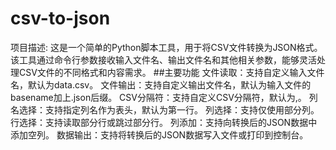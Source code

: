 # csv-to-json
项目描述: 这是一个简单的Python脚本工具，用于将CSV文件转换为JSON格式。该工具通过命令行参数接收输入文件名、输出文件名和其他相关参数，能够灵活处理CSV文件的不同格式和内容需求。
##主要功能
文件读取：支持自定义输入文件名，默认为data.csv。
文件输出：支持自定义输出文件名，默认为输入文件的basename加上.json后缀。
CSV分隔符：支持自定义CSV分隔符，默认为,。
列名选择：支持指定列名作为表头，默认为第一行。
列选择：支持仅使用部分列。
行选择：支持读取部分行或跳过部分行。
列添加：支持向转换后的JSON数据中添加空列。
数据输出：支持将转换后的JSON数据写入文件或打印到控制台。

